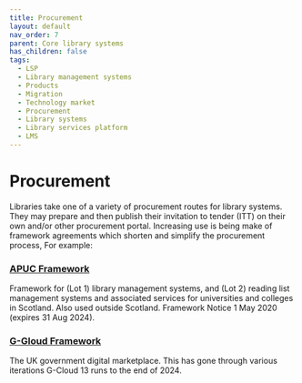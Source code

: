 ```yaml
---
title: Procurement
layout: default
nav_order: 7
parent: Core library systems
has_children: false
tags:
  - LSP
  - Library management systems
  - Products
  - Migration
  - Technology market
  - Procurement
  - Library systems
  - Library services platform
  - LMS
---
```


# Procurement

Libraries take one of a variety of procurement routes for library systems. They may prepare and then publish their invitation to tender (ITT) on their own and/or other procurement portal. Increasing use is being make of framework agreements which shorten and simplify the procurement process, For example:

### **[APUC Framework](https://apuc-scot.ac.uk/#!/contracts)**

Framework for (Lot 1) library management systems, and (Lot 2) reading list management systems and associated services for universities and colleges in Scotland. Also used outside Scotland. Framework Notice 1 May 2020 (expires 31 Aug 2024).

### **[G-Gloud Framework](https://www.crowncommercial.gov.uk/agreements/RM1557.13)**

The UK government digital marketplace. This has gone through various iterations G-Cloud 13 runs to the end of 2024.
